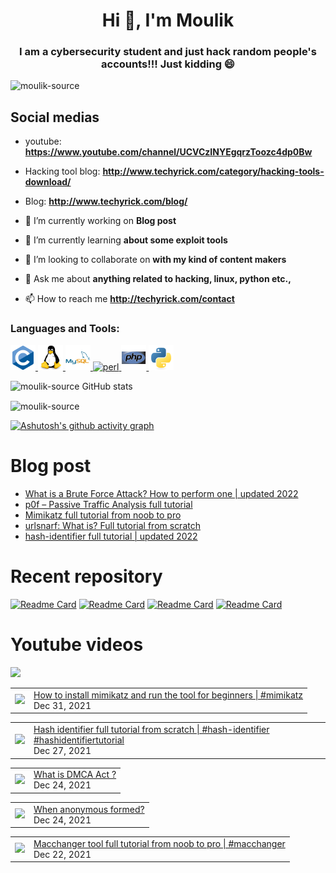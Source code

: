 <h1 align="center">Hi 👋, I'm Moulik</h1>
<h3 align="center">I am a cybersecurity student and just hack random people's accounts!!! Just kidding 😄</h3>

<p align="left"> <img src="https://komarev.com/ghpvc/?username=moulik-source&label=Profile%20views&color=0e75b6&style=flat" alt="moulik-source" /> </p> 

## Social medias
- youtube: **https://www.youtube.com/channel/UCVCzINYEgqrzToozc4dp0Bw**
- Hacking tool blog: **http://www.techyrick.com/category/hacking-tools-download/**
- Blog: **http://www.techyrick.com/blog/**

- 🔭 I’m currently working on **Blog post**

- 🌱 I’m currently learning **about some exploit tools**

- 👯 I’m looking to collaborate on **with my kind of content makers**

- 💬 Ask me about **anything related to hacking, linux, python etc.,**

- 📫 How to reach me **http://techyrick.com/contact**


<h3 align="left">Languages and Tools:</h3>
<p align="left"> <a href="https://www.cprogramming.com/" target="_blank"> <img src="https://raw.githubusercontent.com/devicons/devicon/master/icons/c/c-original.svg" alt="c" width="40" height="40"/> </a> <a href="https://www.linux.org/" target="_blank"> <img src="https://raw.githubusercontent.com/devicons/devicon/master/icons/linux/linux-original.svg" alt="linux" width="40" height="40"/> </a> <a href="https://www.mysql.com/" target="_blank"> <img src="https://raw.githubusercontent.com/devicons/devicon/master/icons/mysql/mysql-original-wordmark.svg" alt="mysql" width="40" height="40"/> </a> <a href="https://www.perl.org/" target="_blank"> <img src="https://api.iconify.design/logos-perl.svg" alt="perl" width="40" height="40"/> </a> <a href="https://www.php.net" target="_blank"> <img src="https://raw.githubusercontent.com/devicons/devicon/master/icons/php/php-original.svg" alt="php" width="40" height="40"/> </a> <a href="https://www.python.org" target="_blank"> <img src="https://raw.githubusercontent.com/devicons/devicon/master/icons/python/python-original.svg" alt="python" width="40" height="40"/> </a> </p>



![moulik-source GitHub stats](https://github-readme-stats.vercel.app/api?username=moulik-source&show_icons=true&theme=vision-friendly-dark)

<p><img align="center" src="https://github-readme-streak-stats.herokuapp.com/?user=moulik-source&theme=vision-friendly-dark" alt="moulik-source" /></p>

[![Ashutosh's github activity graph](https://activity-graph.herokuapp.com/graph?username=moulik-source&bg_color=000000&color=00ff33&line=1e00ff&point=ff0000&area=true&hide_border=true)](https://github.com/ashutosh00710/github-readme-activity-graph)

# Blog post
<!-- BLOG-POST-LIST:START -->
- [What is a Brute Force Attack? How to perform one | updated 2022](https://techyrick.com/brute-force-attack/)
- [p0f – Passive Traffic Analysis full tutorial](https://techyrick.com/p0f-full-tutorial/)
- [Mimikatz full tutorial from noob to pro](https://techyrick.com/mimikatz-tutorial/)
- [urlsnarf: What is? Full tutorial from scratch](https://techyrick.com/urlsnarf/)
- [hash-identifier full tutorial | updated 2022](https://techyrick.com/hash-identifier-full-tutorial/)
<!-- BLOG-POST-LIST:END -->

# Recent repository 

[![Readme Card](https://github-readme-stats.vercel.app/api/pin/?username=moulik-source&repo=ddos&theme=outrun)](https://github.com/moulik-source/ddos) 
[![Readme Card](https://github-readme-stats.vercel.app/api/pin/?username=moulik-source&repo=port-scan&theme=outrun)](https://github.com/moulik-source/port-scan)
[![Readme Card](https://github-readme-stats.vercel.app/api/pin/?username=moulik-source&repo=moulik-source&theme=outrun)](https://github.com/moulik-source/moulik-source)
[![Readme Card](https://github-readme-stats.vercel.app/api/pin/?username=moulik-source&repo=hashmo&theme=outrun)](https://github.com/moulik-source/hashmo)

# Youtube videos

[<img src="https://img.shields.io/badge/-Subscribe-red?style=for-the-badge&logo=youtube&logoColor=white"/>](https://www.youtube.com/channel/UCVCzINYEgqrzToozc4dp0Bw?sub_confirmation=1)

<!-- YOUTUBE:START --><table><tr><td><a href="https://www.youtube.com/watch?v=lfumJbILiAc"><img width="140px" src="https://i.ytimg.com/vi/lfumJbILiAc/mqdefault.jpg"></a></td>
<td><a href="https://www.youtube.com/watch?v=lfumJbILiAc">How to install mimikatz and run the tool for beginners | #mimikatz</a><br/>Dec 31, 2021</td></tr></table>
<table><tr><td><a href="https://www.youtube.com/watch?v=8r7rdAhAJeE"><img width="140px" src="https://i.ytimg.com/vi/8r7rdAhAJeE/mqdefault.jpg"></a></td>
<td><a href="https://www.youtube.com/watch?v=8r7rdAhAJeE">Hash identifier full tutorial from scratch | #hash-identifier #hashidentifiertutorial</a><br/>Dec 27, 2021</td></tr></table>
<table><tr><td><a href="https://www.youtube.com/watch?v=0DmV_SbhRXE"><img width="140px" src="https://i.ytimg.com/vi/0DmV_SbhRXE/mqdefault.jpg"></a></td>
<td><a href="https://www.youtube.com/watch?v=0DmV_SbhRXE">What is DMCA Act ?</a><br/>Dec 24, 2021</td></tr></table>
<table><tr><td><a href="https://www.youtube.com/watch?v=H68rxyuzY20"><img width="140px" src="https://i.ytimg.com/vi/H68rxyuzY20/mqdefault.jpg"></a></td>
<td><a href="https://www.youtube.com/watch?v=H68rxyuzY20">When anonymous formed?</a><br/>Dec 24, 2021</td></tr></table>
<table><tr><td><a href="https://www.youtube.com/watch?v=_HxKBcy00cE"><img width="140px" src="https://i.ytimg.com/vi/_HxKBcy00cE/mqdefault.jpg"></a></td>
<td><a href="https://www.youtube.com/watch?v=_HxKBcy00cE">Macchanger tool full tutorial from noob to pro | #macchanger</a><br/>Dec 22, 2021</td></tr></table>
<!-- YOUTUBE:END -->

